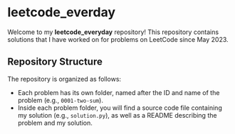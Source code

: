 # leetcode_everday
Welcome to my **leetcode_everyday** repository! This repository contains solutions that I have worked on for problems on LeetCode since May 2023.

## Repository Structure

The repository is organized as follows:

- Each problem has its own folder, named after the ID and name of the problem (e.g., `0001-two-sum`).
- Inside each problem folder, you will find a source code file containing my solution (e.g., `solution.py`), as well as a README describing the problem and my solution.

